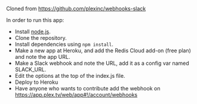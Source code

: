 Cloned from https://github.com/plexinc/webhooks-slack

In order to run this app:
 
- Install [node.js](https://nodejs.org/en/).
- Clone the repository.
- Install dependencies using `npm install`.
- Make a new app at Heroku, and add the Redis Cloud add-on (free plan) and note the app URL.
- Make a Slack webhook and note the URL, add it as a config var named SLACK_URL.
- Edit the options at the top of the index.js file.
- Deploy to Heroku
- Have anyone who wants to contribute add the webhook on https://app.plex.tv/web/app#!/account/webhooks

